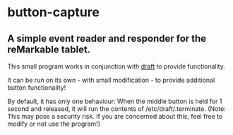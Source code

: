 # button-capture
 
## A simple event reader and responder for the reMarkable tablet.

This small program works in conjunction with [draft](https://github.com/dixonary/draft-reMarkable) to provide functionality.

It can be run on its own - with small modification - to provide additional button functionality!

By default, it has only one behaviour: When the middle button is held for 1 second and released, it will run the contents of /etc/draft/.terminate. (Note: This may pose a security risk. If you are concerned about this, feel free to modify or not use the program!)
